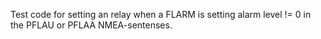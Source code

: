 Test code for setting an relay when a FLARM is setting alarm level != 0 in the PFLAU or PFLAA NMEA-sentenses.
